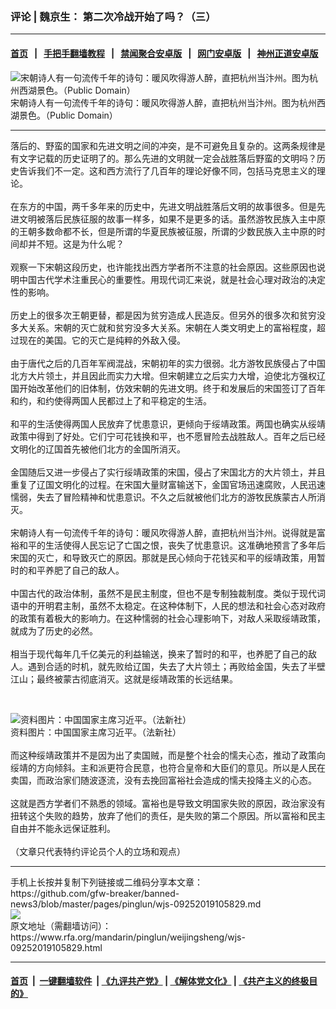 ### 评论 | 魏京生： 第二次冷战开始了吗？（三）
------------------------

#### [首页](https://github.com/gfw-breaker/banned-news3/blob/master/README.md) &nbsp;&nbsp;|&nbsp;&nbsp; [手把手翻墙教程](https://github.com/gfw-breaker/guides/wiki) &nbsp;&nbsp;|&nbsp;&nbsp; [禁闻聚合安卓版](https://github.com/gfw-breaker/bn-android) &nbsp;&nbsp;|&nbsp;&nbsp; [网门安卓版](https://github.com/oGate2/oGate) &nbsp;&nbsp;|&nbsp;&nbsp; [神州正道安卓版](https://github.com/SzzdOgate/update) 



<div id="headerimg">
 <img alt="宋朝诗人有一句流传千年的诗句：暖风吹得游人醉，直把杭州当汴州。图为杭州西湖景色。（Public Domain）" src="https://www.rfa.org/mandarin/pinglun/weijingsheng/wjs-09252019105829.html/wKgBs1e5ghCAHIq3ACvOn8q42QE61.jpeg/@@images/8a3ec722-0925-4975-ad31-249d3b18ed30.jpeg" title="宋朝诗人有一句流传千年的诗句：暖风吹得游人醉，直把杭州当汴州。图为杭州西湖景色。（Public Domain）"/>
 <div id="headerimgcontents">
  <div id="headerimgcaption">
   <span>
    宋朝诗人有一句流传千年的诗句：暖风吹得游人醉，直把杭州当汴州。图为杭州西湖景色。（Public Domain）
   </span>
   <!-- zoomattribute -->
  </div>
  <!-- headerimgcaption -->
 </div>
 <!-- headerimagecontents -->
</div>

<hr/>
<div id="storytext">
 <div>
  <div class="slot_header">
  </div>
 </div>
 <p>
  落后的、野蛮的国家和先进文明之间的冲突，是不可避免且复杂的。这两条规律是有文字记载的历史证明了的。那么先进的文明就一定会战胜落后野蛮的文明吗？历史告诉我们不一定。这和西方流行了几百年的理论好像不同，包括马克思主义的理论。
  <br/>
  <br/>
  在东方的中国，两千多年来的历史中，先进文明战胜落后文明的故事很多。但是先进文明被落后民族征服的故事一样多，如果不是更多的话。虽然游牧民族入主中原的王朝多数命都不长，但是所谓的华夏民族被征服，所谓的少数民族入主中原的时间却并不短。这是为什么呢？
  <br/>
  <br/>
  观察一下宋朝这段历史，也许能找出西方学者所不注意的社会原因。这些原因也说明中国古代学术注重民心的重要性。用现代词汇来说，就是社会心理对政治的决定性的影响。
  <br/>
  <br/>
  历史上的很多次王朝更替，都是因为贫穷造成人民造反。但另外的很多次和贫穷没多大关系。宋朝的灭亡就和贫穷没多大关系。宋朝在人类文明史上的富裕程度，超过现在的美国。它的灭亡是纯粹的外敌入侵。
  <br/>
  <br/>
  由于唐代之后的几百年军阀混战，宋朝初年的实力很弱。北方游牧民族侵占了中国北方大片领土，并且因此而实力大增。但宋朝建立之后实力大增，迫使北方强权辽国开始改革他们的旧体制，仿效宋朝的先进文明。终于和发展后的宋国签订了百年和约，和约使得两国人民都过上了和平稳定的生活。
  <br/>
  <br/>
  和平的生活使得两国人民放弃了忧患意识，更倾向于绥靖政策。两国也确实从绥靖政策中得到了好处。它们宁可花钱换和平，也不愿冒险去战胜敌人。百年之后已经文明化的辽国首先被他们北方的金国所消灭。
  <br/>
  <br/>
  金国随后又进一步侵占了实行绥靖政策的宋国，侵占了宋国北方的大片领土，并且重复了辽国文明化的过程。在宋国大量财富输送下，金国官场迅速腐败，人民迅速懦弱，失去了冒险精神和忧患意识。不久之后就被他们北方的游牧民族蒙古人所消灭。
  <br/>
  <br/>
  宋朝诗人有一句流传千年的诗句：暖风吹得游人醉，直把杭州当汴州。说得就是富裕和平的生活使得人民忘记了亡国之恨，丧失了忧患意识。这准确地预言了多年后宋国的灭亡，和导致灭亡的原因。那就是民心倾向于花钱买和平的绥靖政策，用暂时的和平养肥了自己的敌人。
  <br/>
  <br/>
  中国古代的政治体制，虽然不是民主制度，但也不是专制独裁制度。类似于现代词语中的开明君主制，虽然不太稳定。在这种体制下，人民的想法和社会心态对政府的政策有着极大的影响力。在这种懦弱的社会心理影响下，对敌人采取绥靖政策，就成为了历史的必然。
  <br/>
  <br/>
  相当于现代每年几千亿美元的利益输送，换来了暂时的和平，也养肥了自己的敌人。遇到合适的时机，就先败给辽国，失去了大片领土；再败给金国，失去了半壁江山；最终被蒙古彻底消灭。这就是绥靖政策的长远结果。
 </p>
 <p>
  <br/>
  <div class="image-inline captioned" style="width:512px;">
   <div style="width:512px;">
    <img alt="资料图片：中国国家主席习近平。（法新社）" src="https://www.rfa.org/mandarin/yataibaodao/jingmao/sd-08192014095735.html/000_Hkg5400350.jpg" title="资料图片：中国国家主席习近平。（法新社）"/>
   </div>
   <div class="image-caption">
    <span style="width:512px;">
     资料图片：中国国家主席习近平。（法新社）
    </span>
    <span class="copyright">
    </span>
   </div>
  </div>
  <br/>
  而这种绥靖政策并不是因为出了卖国贼，而是整个社会的懦夫心态，推动了政策向绥靖的方向倾斜。主和派更符合民意，也符合皇帝和大臣们的意见。所以是人民在卖国，而政治家们随波逐流，没有去挽回富裕社会造成的懦夫投降主义的心态。
  <br/>
  <br/>
  这就是西方学者们不熟悉的领域。富裕也是导致文明国家失败的原因，政治家没有扭转这个失败的趋势，放弃了他们的责任，是失败的第二个原因。所以富裕和民主自由并不能永远保证胜利。
  <br/>
  <br/>
  （文章只代表特约评论员个人的立场和观点）
 </p>
</div>

<hr/>
手机上长按并复制下列链接或二维码分享本文章：<br/>
https://github.com/gfw-breaker/banned-news3/blob/master/pages/pinglun/wjs-09252019105829.md <br/>
<a href='https://github.com/gfw-breaker/banned-news3/blob/master/pages/pinglun/wjs-09252019105829.md'><img src='https://github.com/gfw-breaker/banned-news3/blob/master/pages/pinglun/wjs-09252019105829.md.png'/></a> <br/>
原文地址（需翻墙访问）：https://www.rfa.org/mandarin/pinglun/weijingsheng/wjs-09252019105829.html


------------------------
#### [首页](https://github.com/gfw-breaker/banned-news3/blob/master/README.md) &nbsp;|&nbsp; [一键翻墙软件](https://github.com/gfw-breaker/nogfw/blob/master/README.md) &nbsp;| [《九评共产党》](https://github.com/gfw-breaker/9ping.md/blob/master/README.md#九评之一评共产党是什么) | [《解体党文化》](https://github.com/gfw-breaker/jtdwh.md/blob/master/README.md) | [《共产主义的终极目的》](https://github.com/gfw-breaker/gczydzjmd.md/blob/master/README.md)


<img src='http://gfw-breaker.win/banned-news3/pages/pinglun/wjs-09252019105829.md' width='0px' height='0px'/>